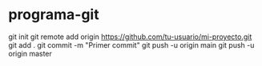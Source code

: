 # programa-git
git init
git remote add origin https://github.com/tu-usuario/mi-proyecto.git
git add .
git commit -m "Primer commit"
git push -u origin main
git push -u origin master
